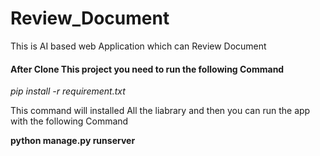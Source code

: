 # Review_Document
This is AI based web Application which can Review Document

#### After Clone This project you need to run the following Command
_pip install -r requirement.txt_

This command will installed All the liabrary and then you can run the app with the following Command

__python manage.py runserver__
